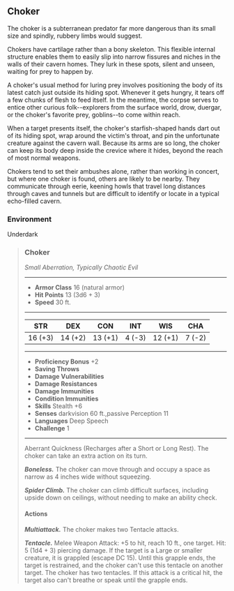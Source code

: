 ## Choker
The choker is a subterranean predator far more dangerous than its small size and spindly, rubbery limbs would suggest.

Chokers have cartilage rather than a bony skeleton. This flexible internal structure enables them to easily slip into narrow fissures and niches in the walls of their cavern homes. They lurk in these spots, silent and unseen, waiting for prey to happen by.

A choker's usual method for luring prey involves positioning the body of its latest catch just outside its hiding spot. Whenever it gets hungry, it tears off a few chunks of flesh to feed itself. In the meantime, the corpse serves to entice other curious folk--explorers from the surface world, drow, duergar, or the choker's favorite prey, goblins--to come within reach.

When a target presents itself, the choker's starfish-shaped hands dart out of its hiding spot, wrap around the victim's throat, and pin the unfortunate creature against the cavern wall. Because its arms are so long, the choker can keep its body deep inside the crevice where it hides, beyond the reach of most normal weapons.

Chokers tend to set their ambushes alone, rather than working in concert, but where one choker is found, others are likely to be nearby. They communicate through eerie, keening howls that travel long distances through caves and tunnels but are difficult to identify or locate in a typical echo-filled cavern.

### Environment
Underdark

>### Choker
>*Small Aberration, Typically Chaotic Evil*
>___
>- **Armor Class** 16 (natural armor)
>- **Hit Points** 13 (3d6 + 3)
>- **Speed** 30 ft.
>___
>|**STR**|**DEX**|**CON**|**INT**|**WIS**|**CHA**|
>|:---:|:---:|:---:|:---:|:---:|:---:|
>|16 (+3)|14 (+2)|13 (+1)|4 (-3)|12 (+1)|7 (-2)|
>
>___
>- **Proficiency Bonus** +2
>- **Saving Throws** 
>- **Damage Vulnerabilities** 
>- **Damage Resistances** 
>- **Damage Immunities** 
>- **Condition Immunities** 
>- **Skills** Stealth +6
>- **Senses** darkvision 60 ft.,passive Perception 11
>- **Languages** Deep Speech
>- **Challenge** 1
>___
>Aberrant Quickness (Recharges after a Short or Long Rest). The choker can take an extra action on its turn.
>
>***Boneless.*** The choker can move through and occupy a space as narrow as 4 inches wide without squeezing.
>
>***Spider Climb.*** The choker can climb difficult surfaces, including upside down on ceilings, without needing to make an ability check.
>
>#### Actions
>***Multiattack.*** The choker makes two Tentacle attacks.
>
>***Tentacle.*** Melee Weapon Attack: +5 to hit, reach 10 ft., one target. Hit: 5 (1d4 + 3) piercing damage. If the target is a Large or smaller creature, it is grappled (escape DC 15). Until this grapple ends, the target is restrained, and the choker can't use this tentacle on another target. The choker has two tentacles. If this attack is a critical hit, the target also can't breathe or speak until the grapple ends.
>
